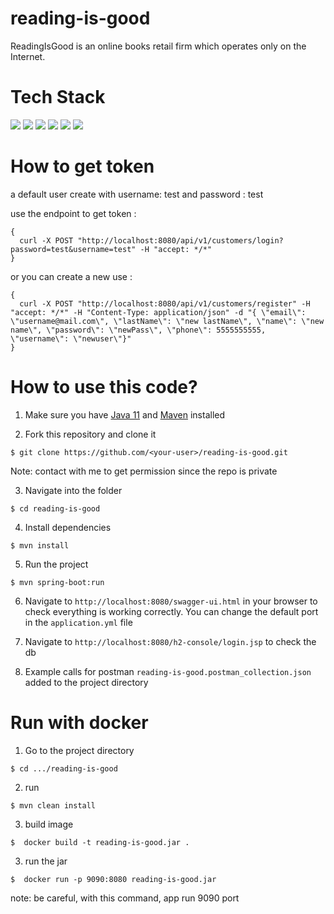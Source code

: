 # reading-is-good
ReadingIsGood is an online books retail firm which operates only on the Internet.

# Tech Stack

![](https://img.shields.io/badge/java_11-✓-blue.svg)
![](https://img.shields.io/badge/spring_boot-✓-blue.svg)
![](https://img.shields.io/badge/h2-✓-blue.svg)
![](https://img.shields.io/badge/hibernate-✓-blue.svg)
![](https://img.shields.io/badge/jwt-✓-blue.svg)
![](https://img.shields.io/badge/swagger_2-✓-blue.svg)

# How to get token

a default user create with username: test and password : test

use the endpoint to get token : 

```ecma script level 4
{
  curl -X POST "http://localhost:8080/api/v1/customers/login?password=test&username=test" -H "accept: */*"
}
```

or you can create a new use :

```ecma script level 4
{
  curl -X POST "http://localhost:8080/api/v1/customers/register" -H "accept: */*" -H "Content-Type: application/json" -d "{ \"email\": \"username@mail.com\", \"lastName\": \"new lastName\", \"name\": \"new name\", \"password\": \"newPass\", \"phone\": 5555555555, \"username\": \"newuser\"}"
}
```

# How to use this code?

1. Make sure you have [Java 11](https://www.java.com/download/) and [Maven](https://maven.apache.org) installed

2. Fork this repository and clone it

```
$ git clone https://github.com/<your-user>/reading-is-good.git
```
Note: contact with me to get permission since the repo is private

3. Navigate into the folder

```
$ cd reading-is-good
```

4. Install dependencies

```
$ mvn install
```

5. Run the project

```
$ mvn spring-boot:run
```

6. Navigate to `http://localhost:8080/swagger-ui.html` in your browser to check everything is working correctly. You can change the default port in the `application.yml` file

7. Navigate to `http://localhost:8080/h2-console/login.jsp` to check the db

8. Example calls for postman `reading-is-good.postman_collection.json` added to the project directory

# Run with docker

1. Go to the project directory

```
$ cd .../reading-is-good
```

2. run 
```
$ mvn clean install
```

3. build image
```
$  docker build -t reading-is-good.jar .
```

3. run the jar
```
$  docker run -p 9090:8080 reading-is-good.jar
```
note: be careful, with this command, app run 9090 port